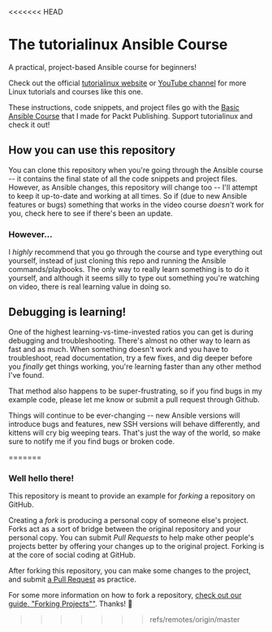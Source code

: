 <<<<<<< HEAD
# The tutorialinux Ansible Course

A practical, project-based Ansible course for beginners! 

Check out the official [tutorialinux website](https://tutorialinux.com) or [YouTube channel](https://www.youtube.com/watch?v=fYd_KQpfBs8) for more Linux tutorials and courses like this one.

These instructions, code snippets, and project files go with the [Basic Ansible Course](https://www.packtpub.com/networking-and-servers/ansible-2-beginners-video) that I made for Packt Publishing. Support tutorialinux and check it out!


## How you can use this repository

You can clone this repository when you're going through the Ansible course -- it contains the final state of all the code snippets and project files. However, as Ansible changes, this repository will change too -- I'll attempt to keep it up-to-date and working at all times. So if (due to new Ansible features or bugs) something that works in the video course *doesn't* work for you, check here to see if there's been an update.


### However...

I *highly* recommend that you go through the course and type everything out yourself, instead of just cloning this repo and running the Ansible commands/playbooks. The only way to really learn something is to do it yourself, and although it seems silly to type out something you're watching on video, there is real learning value in doing so.


## Debugging is learning!

One of the highest learning-vs-time-invested ratios you can get is during debugging and troubleshooting. There's almost no other way to learn as fast and as much. When something doesn't work and you have to troubleshoot, read documentation, try a few fixes, and dig deeper before you *finally* get things working, you're learning faster than any other method I've found.

That method also happens to be super-frustrating, so if you find bugs in my example code, please let me know or submit a pull request through Github.

Things will continue to be ever-changing -- new Ansible versions will introduce bugs and features, new SSH versions will behave differently, and kittens will cry big weeping tears. That's just the way of the world, so make sure to notify me if you find bugs or broken code.


=======
### Well hello there!

This repository is meant to provide an example for *forking* a repository on GitHub.

Creating a *fork* is producing a personal copy of someone else's project. Forks act as a sort of bridge between the original repository and your personal copy. You can submit *Pull Requests* to help make other people's projects better by offering your changes up to the original project. Forking is at the core of social coding at GitHub.

After forking this repository, you can make some changes to the project, and submit [a Pull Request](https://github.com/octocat/Spoon-Knife/pulls) as practice.

For some more information on how to fork a repository, [check out our guide, "Forking Projects""](http://guides.github.com/overviews/forking/). Thanks! :sparkling_heart:
>>>>>>> refs/remotes/origin/master
